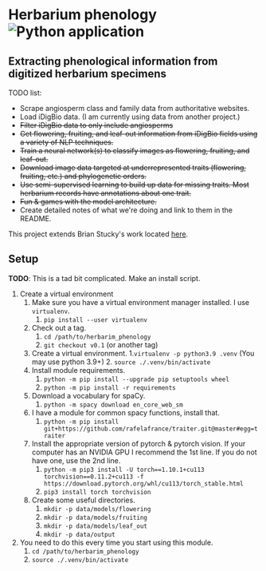 # Herbarium phenology![Python application](https://github.com/rafelafrance/herbarium_phenology/workflows/CI/badge.svg)

## Extracting phenological information from digitized herbarium specimens

TODO list:
- Scrape angiosperm class and family data from authoritative websites.
- Load iDigBio data. (I am currently using data from another project.)
- ~~Filter iDigBio data to only include angiosperms~~
- ~~Get flowering, fruiting, and leaf-out information from iDigBio fields using a variety of NLP techniques.~~
- ~~Train a neural network(s) to classify images as flowering, fruiting, and leaf-out.~~
- ~~Download image data targeted at underrepresented traits (flowering, fruiting, etc.) and phylogenetic orders.~~
- ~~Use semi-supervised learning to build up data for missing traits. Most herbarium records have annotations about one trait.~~
- ~~Fun & games with the model architecture.~~
- Create detailed notes of what we're doing and link to them in the README.

This project extends Brian Stucky's work located [here](https://gitlab.com/stuckyb/herbarium_phenology).

## Setup

**TODO**: This is a tad bit complicated. Make an install script.

1. Create a virtual environment
   1. Make sure you have a virtual environment manager installed. I use `virtualenv`.
      1. `pip install --user virtualenv`
   2. Check out a tag.
      1. `cd /path/to/herbarim_phenology`
      2. `git checkout v0.1` (or another tag)
   3. Create a virtual environment.
      1.`virtualenv -p python3.9 .venv` (You may use python 3.9+)
      2. `source ./.venv/bin/activate`
   4. Install module requirements.
      1. `python -m pip install --upgrade pip setuptools wheel`
      2. `python -m pip install -r requirements`
   5. Download a vocabulary for spaCy.
      1. `python -m spacy download en_core_web_sm`
   6. I have a module for common spacy functions, install that.
      1. `python -m pip install git+https://github.com/rafelafrance/traiter.git@master#egg=traiter`
   7. Install the appropriate version of pytorch & pytorch vision. If your computer has an NVIDIA GPU I recommend the 1st line. If you do not have one, use the 2nd line.
      1. `python -m pip3 install -U torch==1.10.1+cu113 torchvision==0.11.2+cu113 -f https://download.pytorch.org/whl/cu113/torch_stable.html`
      2. `pip3 install torch torchvision`
   8. Create some useful directories.
      1. `mkdir -p data/models/flowering`
      2. `mkdir -p data/models/fruiting`
      3. `mkdir -p data/models/leaf_out`
      4. `mkdir -p data/output`
2. You need to do this every time you start using this module.
   1. `cd /path/to/herbarim_phenology`
   2. `source ./.venv/bin/activate`
